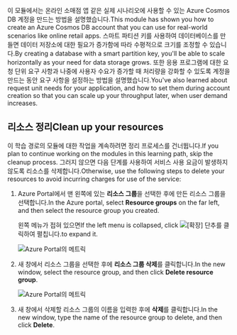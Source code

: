 <span data-ttu-id="730c9-101">이 모듈에서는 온라인 소매점 앱 같은 실제 시나리오에 사용할 수 있는 Azure Cosmos DB 계정을 만드는 방법을 설명했습니다.</span><span class="sxs-lookup"><span data-stu-id="730c9-101">This module has shown you how to create an Azure Cosmos DB account that you can use for real-world scenarios like online retail apps.</span></span> <span data-ttu-id="730c9-102">스마트 파티션 키를 사용하여 데이터베이스를 만들면 데이터 저장소에 대한 필요가 증가함에 따라 수평적으로 크기를 조정할 수 있습니다.</span><span class="sxs-lookup"><span data-stu-id="730c9-102">By creating a database with a smart partition key, you'll be able to scale horizontally as your need for data storage grows.</span></span> <span data-ttu-id="730c9-103">또한 응용 프로그램에 대한 요청 단위 요구 사항과 나중에 사용자 수요가 증가할 때 처리량을 강화할 수 있도록 계정을 만드는 동안 요구 사항을 설정하는 방법을 설명했습니다.</span><span class="sxs-lookup"><span data-stu-id="730c9-103">You've also learned about request unit needs for your application, and how to set them during account creation so that you can scale up your throughput later, when user demand increases.</span></span>

## <a name="clean-up-your-resources"></a><span data-ttu-id="730c9-104">리소스 정리</span><span class="sxs-lookup"><span data-stu-id="730c9-104">Clean up your resources</span></span>
<!---TODO: Do we need to include cleanup for the free education tier?--->

<span data-ttu-id="730c9-105">이 학습 경로의 모듈에 대한 작업을 계속하려면 정리 프로세스를 건너뜁니다.</span><span class="sxs-lookup"><span data-stu-id="730c9-105">If you plan to continue working on the modules in this learning path, skip the cleanup process.</span></span> <span data-ttu-id="730c9-106">그러지 않으면 다음 단계를 사용하여 서비스 사용 요금이 발생하지 않도록 리소스를 삭제합니다.</span><span class="sxs-lookup"><span data-stu-id="730c9-106">Otherwise, use the following steps to delete your resources to avoid incurring charges for use of the service:</span></span>

1. <span data-ttu-id="730c9-107">Azure Portal에서 맨 왼쪽에 있는 **리소스 그룹**을 선택한 후에 만든 리소스 그룹을 선택합니다.</span><span class="sxs-lookup"><span data-stu-id="730c9-107">In the Azure portal, select **Resource groups** on the far left, and then select the resource group you created.</span></span>  

    <span data-ttu-id="730c9-108">왼쪽 메뉴가 접혀 있으면</span><span class="sxs-lookup"><span data-stu-id="730c9-108">If the left menu is collapsed, click</span></span> ![[확장] 단추를](../media-draft/6-expand.png) <span data-ttu-id="730c9-110">클릭하여 펼칩니다.</span><span class="sxs-lookup"><span data-stu-id="730c9-110">to expand it.</span></span>

   ![Azure Portal의 메트릭](../media-draft/6-delete-resources-select.png)

1. <span data-ttu-id="730c9-112">새 창에서 리소스 그룹을 선택한 후에 **리소스 그룹 삭제**를 클릭합니다.</span><span class="sxs-lookup"><span data-stu-id="730c9-112">In the new window, select the resource group, and then click **Delete resource group**.</span></span>

   ![Azure Portal의 메트릭](../media-draft/6-delete-resources.png)

1. <span data-ttu-id="730c9-114">새 창에서 삭제할 리소스 그룹의 이름을 입력한 후에 **삭제**를 클릭합니다.</span><span class="sxs-lookup"><span data-stu-id="730c9-114">In the new window, type the name of the resource group to delete, and then click **Delete**.</span></span>

